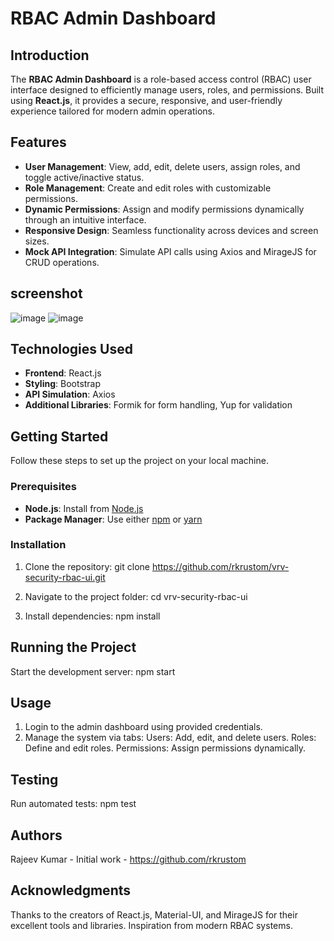 # **RBAC Admin Dashboard**

## **Introduction**
The **RBAC Admin Dashboard** is a role-based access control (RBAC) user interface designed to efficiently manage users, roles, and permissions. Built using **React.js**, it provides a secure, responsive, and user-friendly experience tailored for modern admin operations.

## **Features**
- **User Management**: View, add, edit, delete users, assign roles, and toggle active/inactive status.
- **Role Management**: Create and edit roles with customizable permissions.
- **Dynamic Permissions**: Assign and modify permissions dynamically through an intuitive interface.
- **Responsive Design**: Seamless functionality across devices and screen sizes.
- **Mock API Integration**: Simulate API calls using Axios and MirageJS for CRUD operations.

## **screenshot**
![image](https://github.com/user-attachments/assets/b14a3459-5fb0-4cf8-b828-bad1979ec335)
![image](https://github.com/user-attachments/assets/419ff13e-9133-4008-86a5-18bbd0eded55)



## **Technologies Used**
- **Frontend**: React.js
- **Styling**: Bootstrap
- **API Simulation**: Axios
- **Additional Libraries**: Formik for form handling, Yup for validation

## **Getting Started**
Follow these steps to set up the project on your local machine.

### **Prerequisites**
- **Node.js**: Install from [Node.js](https://nodejs.org/)
- **Package Manager**: Use either [npm](https://npmjs.com/) or [yarn](https://yarnpkg.com/)

### **Installation**
1. Clone the repository:
   git clone https://github.com/rkrustom/vrv-security-rbac-ui.git

2. Navigate to the project folder:
   cd vrv-security-rbac-ui

3. Install dependencies:
   npm install

## Running the Project
   Start the development server:
   npm start   

## Usage
  1. Login to the admin dashboard using provided credentials.
  2. Manage the system via tabs:
   Users: Add, edit, and delete users.
   Roles: Define and edit roles.
   Permissions: Assign permissions dynamically.   

## Testing
   Run automated tests:
   npm test   

## Authors
Rajeev Kumar - Initial work - https://github.com/rkrustom

## Acknowledgments
   Thanks to the creators of React.js, Material-UI, and MirageJS for their excellent tools and libraries.
   Inspiration from modern RBAC systems.
